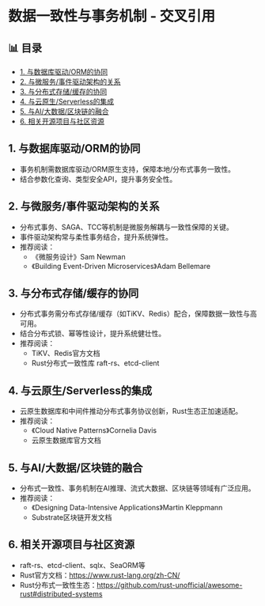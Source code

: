 ﻿# 数据一致性与事务机制 - 交叉引用


## 📊 目录

- [1. 与数据库驱动/ORM的协同](#1-与数据库驱动orm的协同)
- [2. 与微服务/事件驱动架构的关系](#2-与微服务事件驱动架构的关系)
- [3. 与分布式存储/缓存的协同](#3-与分布式存储缓存的协同)
- [4. 与云原生/Serverless的集成](#4-与云原生serverless的集成)
- [5. 与AI/大数据/区块链的融合](#5-与ai大数据区块链的融合)
- [6. 相关开源项目与社区资源](#6-相关开源项目与社区资源)


## 1. 与数据库驱动/ORM的协同

- 事务机制需数据库驱动/ORM原生支持，保障本地/分布式事务一致性。
- 结合参数化查询、类型安全API，提升事务安全性。

## 2. 与微服务/事件驱动架构的关系

- 分布式事务、SAGA、TCC等机制是微服务解耦与一致性保障的关键。
- 事件驱动架构常与柔性事务结合，提升系统弹性。
- 推荐阅读：
  - 《微服务设计》Sam Newman
  - 《Building Event-Driven Microservices》Adam Bellemare

## 3. 与分布式存储/缓存的协同

- 分布式事务需分布式存储/缓存（如TiKV、Redis）配合，保障数据一致性与高可用。
- 结合分布式锁、幂等性设计，提升系统健壮性。
- 推荐阅读：
  - TiKV、Redis官方文档
  - Rust分布式一致性库 raft-rs、etcd-client

## 4. 与云原生/Serverless的集成

- 云原生数据库和中间件推动分布式事务协议创新，Rust生态正加速适配。
- 推荐阅读：
  - 《Cloud Native Patterns》Cornelia Davis
  - 云原生数据库官方文档

## 5. 与AI/大数据/区块链的融合

- 分布式一致性、事务机制在AI推理、流式大数据、区块链等领域有广泛应用。
- 推荐阅读：
  - 《Designing Data-Intensive Applications》Martin Kleppmann
  - Substrate区块链开发文档

## 6. 相关开源项目与社区资源

- raft-rs、etcd-client、sqlx、SeaORM等
- Rust官方文档：<https://www.rust-lang.org/zh-CN/>
- Rust分布式一致性生态：<https://github.com/rust-unofficial/awesome-rust#distributed-systems>
